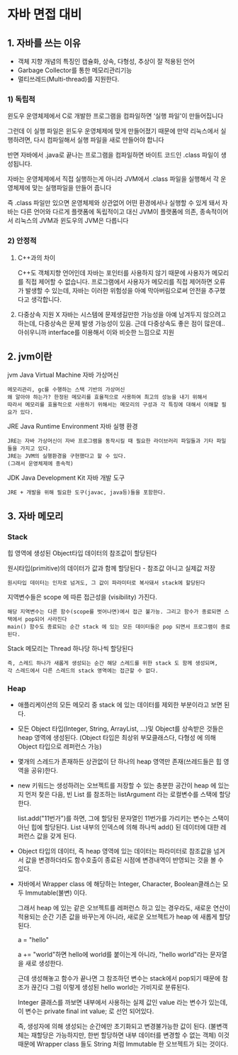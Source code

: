 # 자바 면접 대비

## 1. 자바를 쓰는 이유
- 객체 지향 개념의 특징인 캡슐화, 상속, 다형성, 추상이 잘 적용된 언어
- Garbage Collector를 통한 메모리관리기능
- 멀티쓰레드(Multi-thread)를 지원한다.
	
### 1) 독립적
윈도우 운영체제에서 C로 개발한 프로그램을 컴파일하면 ‘실행 파일'이 만들어집니다

그런데 이 실행 파일은 윈도우 운영체제에 맞게 만들어졌기 때문에 만약 리눅스에서 실행하려면, 다시 컴파일해서 실행 파일을 새로 만들어야 합니다
	
반면 자바에서 .java로 끝나는 프로그램을 컴파일하면 바이트 코드인 .class 파일이 생성됩니다.
	
자바는 운영체제에서 직접 실행하는게 아니라  JVM에서 .class 파일을 실행해서 각 운영체제에 맞는 실행파일을 만들어 줍니다

즉 .class 파일만 있으면 운영체제와 상관없어 어떤 환경에서나 실행할 수 있게 돼서 자바는 다른 언어와 다르게 플랫폼에 독립적이고 대신 JVM이 플랫폼에 의존, 종속적이어서 리눅스의 JVM과 윈도우의 JVM은 다릅니다

### 2) 안정적
1. C++과의 차이

    C++도 객체지향 언어인데 자바는 포인터를 사용하지 않기 때문에 사용자가 메모리를 직접 제어할 수 없습니다.
    프로그램에서 사용자가 메모리를 직접 제어하면 오류가 발생할 수 있는데,
    자바는 이러한 위험성을 아예 막아버림으로써 안전을 추구했다고 생각합니다.

2. 다중상속 지원 X
    자바는 시스템에 문제생길만한 가능성을 아예 남겨두지 않으려고 하는데, 다중상속은 문제 발생 가능성이 있음.
    근데 다중상속도 좋은 점이 많은데.. 아쉬우니까 interface를 이용해서 이와 비슷한 느낌으로 지원
	
## 2. jvm이란
jvm Java Virtual Machine 자바 가상머신

	메모리관리, gc를 수행하는 스택 기반의 가상머신
	왜 알아야 하는가? 한정된 메모리를 효율적으로 사용하여 최고의 성능을 내기 위해서
	따라서 메모리를 효율적으로 사용하기 위해서는 메모리의 구성과 각 특징에 대해서 이해할 필요가 있다.

JRE Java Runtime Environment 자바 실행 환경

	JRE는 자바 가상머신이 자바 프로그램을 동작시킬 때 필요한 라이브러리 파일들과 기타 파일들을 가지고 있다.
	JRE는 JVM의 실행환경을 구현했다고 할 수 있다.
	(그래서 운영체제에 종속적)
	
JDK Java Development Kit 자바 개발 도구

	JRE + 개발을 위해 필요한 도구(javac, java등)들을 포함한다.

## 3. 자바 메모리
### Stack
힙 영역에 생성된 Object타입 데이터의 참조값이 할당된다

원시타입(primitive)의 데이터가 값과 함께 할당된다 - 참조값 아니고 실제값 저장
   
    원시타입 데이터는 인자로 넘겨도, 그 값이 파라미터로 복사돼서 stack에 할당된다

지역변수들은 scope 에 따른 접근성을 (visibility) 가진다.
    
    해당 지역변수는 다른 함수(scope를 벗어나면)에서 접근 불가능. 그리고 함수가 종료되면 스택에서 pop되어 사라진다
    main() 함수도 종료되는 순간 stack 에 있는 모든 데이터들은 pop 되면서 프로그램이 종료된다.

Stack 메모리는 Thread 하나당 하나씩 할당된다
  
    즉, 스레드 하나가 새롭게 생성되는 순간 해당 스레드를 위한 stack 도 함께 생성되며,
    각 스레드에서 다른 스레드의 stack 영역에는 접근할 수 없다.

### Heap
- 애플리케이션의 모든 메모리 중 stack 에 있는 데이터를 제외한 부분이라고 보면 된다.

- 모든 Object 타입(Integer, String, ArrayList, ...)및 Object를 상속받은 것들은 heap 영역에 생성된다.
    (Object 타입은 최상위 부모클래스다, 다형성 에 의해 Object 타입으로 레퍼런스 가능)

- 몇개의 스레드가 존재하든 상관없이 단 하나의 heap 영역만 존재(쓰레드들은 힙 영역을 공유)한다.

- new 키워드는 생성하려는 오브젝트를 저장할 수 있는 충분한 공간이 heap 에 있는지 먼저 찾은 다음, 빈 List 를 참조하는 listArgument 라는 로컬변수를 스택에 할당한다.
    
    list.add("11번가")를 하면, 그에 할당된 문자열인 11번가를 가리키는 변수는 스택이 아닌 힙에 할당된다. List 내부의 인덱스에 의해 하나씩 add() 된 데이터에 대한 레퍼런스 값을 갖게 된다. 

- Object 타입의 데이터, 즉 heap 영역에 있는 데이터는 파라미터로 참조값을 넘겨서 값을 변경하더라도 함수호출이 종료된 시점에 변경내역이 반영되는 것을 볼 수 있다.

- 자바에서 Wrapper class 에 해당하는 Integer, Character, Boolean클래스는 모두 Immutable(불변) 이다.
    
    그래서 heap 에 있는 같은 오브젝트를 레퍼런스 하고 있는 경우라도,
    새로운 연산이 적용되는 순간 기존 값을 바꾸는게 아니라, 새로운 오브젝트가 heap 에 새롭게 할당된다.
   
    a = "hello"
    
    a += "world"하면 hello에 world를 붙이는게 아니라, "hello world"라는 문자열을 새로 생성한다.
    
    근데 생성해놓고 함수가 끝나면 그 참조하던 변수는 stack에서 pop되기 때문에 참조가 끊긴다
    그럼 이렇게 생성된 hello world는 가비지로 분류된다.
    
    Integer 클래스를 까보면 내부에서 사용하는 실제 값인 value 라는 변수가 있는데,
    이 변수는 private final int value; 로 선언 되어있다.
    
    즉, 생성자에 의해 생성되는 순간에만 초기화되고 변경불가능한 값이 된다.
    (불변객체는 재할당은 가능하지만, 한번 할당하면 내부 데이터를 변경할 수 없는 객체)
    이것 때문에 Wrapper class 들도 String 처럼 Immutable 한 오브젝트가 되는 것이다.
